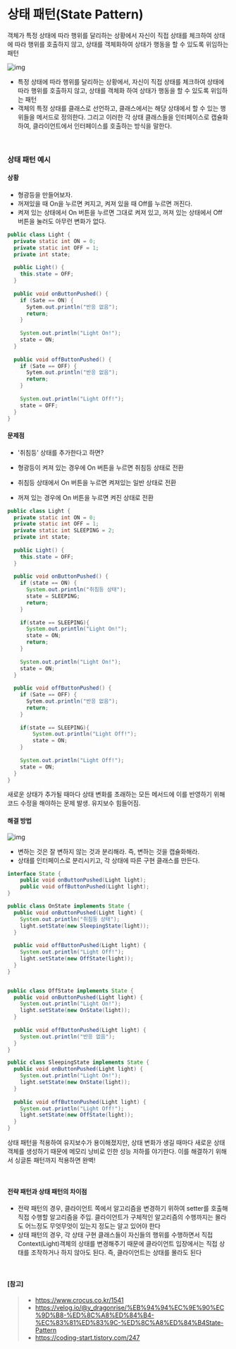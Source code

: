 # 상태 패턴(State Pattern)

객체가 특정 상태에 따라 행위를 달리하는 상황에서 자신이 직접 상태를 체크하여 상태에 따라 행위를 호출하지 않고, 상태를 객체화하여 상태가 행동을 할 수 있도록 위임하는 패턴

![img](https://blog.kakaocdn.net/dn/byJzt7/btqwyCgz9cR/ZyzPnwEvvbVm4uwKupKArK/img.png)

-  특정 상태에 따라 행위를 달리하는 상황에서, 자신이 직접 상태를 체크하여 상태에 따라 행위를 호출하지 않고, 상태를 객체화 하여 상태가 행동을 할 수 있도록 위임하는 패턴
- 객체의 특정 상태를 클래스로 선언하고, 클래스에서는 해당 상태에서 할 수 있는 행위들을 메서드로 정의한다. 그리고 이러한 각 상태 클래스들을 인터페이스로 캡슐화 하여, 클라이언트에서 인터페이스를 호출하는 방식을 말한다.

<br>

### 상태 패턴 예시

#### 상황

- 형광등을 만들어보자.
- 꺼져있을 때 On을 누르면 켜지고, 켜져 있을 때 Off를 누르면 꺼진다.
- 켜져 있는 상태에서 On 버튼을 누르면 그대로 켜져 있고, 꺼져 있는 상태에서 Off 버튼을 눌러도 아무런 변화가 없다.

```java
public class Light {
  private static int ON = 0;
  private static int OFF = 1;
  private int state;
  
  public Light() {
    this.state = OFF;
  }
  
  public void onButtonPushed() {
    if (Sate == ON) {
      Sytem.out.println("반응 없음");
      return;
    }
    
    System.out.println("Light On!");
    state = ON;
  }
  
  public void offButtonPushed() {
    if (Sate == OFF) {
      Sytem.out.println("반응 없음");
      return;
    }
    
    System.out.println("Light Off!");
    state = OFF;
  }
}
```

#### 문제점

- '취침등' 상태를 추가한다고 하면?

- 형광등이 켜져 있는 경우에 On 버튼을 누르면 취침등 상태로 전환
- 취침등 상태에서 On 버튼을 누르면 켜져있는 일반 상태로 전환
- 꺼져 있는 경우에 On 버튼을 누르면 켜진 상태로 전환

```java
public class Light {
  private static int ON = 0;
  private static int OFF = 1;
  private static int SLEEPING = 2;
  private int state;
  
  public Light() {
    this.state = OFF;
  }
  
  public void onButtonPushed() {
    if (state == ON) {
      System.out.println("취침등 상태");
      state = SLEEPING;
      return;
    }
    
    if(state == SLEEPING){
      System.out.println("Light On!");
      state = ON;
      return;
    }
    
    System.out.println("Light On!");
    state = ON;
  }
  
  public void offButtonPushed() {
    if (Sate == OFF) {
      Sytem.out.println("반응 없음");
      return;
    }
    
    if(state == SLEEPING){
        System.out.println("Light Off!");
        state = ON;
    }
    
    System.out.println("Light Off!");
    state = ON;
  }
}
```

새로운 상태가 추가될 때마다 상태 변화를 초래하는 모든 메서드에 이를 반영하기 위해 코드 수정을 해야하는 문제 발생. 유지보수 힘들어짐.

#### 해결 방법

![img](https://media.vlpt.us/images/y_dragonrise/post/587e0780-77e3-4c96-bf61-44bf2fd2b400/image.png)

- 변하는 것은 잘 변하지 않는 것과 분리해라. 즉, 변하는 것을 캡슐화해라.
- 상태를 인터페이스로 분리시키고, 각 상태에 따른 구현 클래스를 만든다.

```java
interface State {
    public void onButtonPushed(Light light);
    public void offButtonPushed(Light light);
}
```

```java
public class OnState implements State {
  public void onButtonPushed(Light light) {
    System.out.println("취침등 상태");
    light.setState(new SleepingState(light));
  }
  
  public void offButtonPushed(Light light) {
    System.out.println("Light Off!");
    light.setState(new OffState(light));
  }
}


public class OffState implements State {
  public void onButtonPushed(Light light) {
    System.out.println("Light On!");
    light.setState(new OnState(light));
  }
  
  public void offButtonPushed(Light light) {
    System.out.println("반응 없음");
  }
}

public class SleepingState implements State {
  public void onButtonPushed(Light light) {
    System.out.println("Light On!");
    light.setState(new OnState(light));
  }
  
  public void offButtonPushed(Light light) {
    System.out.println("Light Off!");
    light.setState(new OffState(light));
  }
}
```

상태 패턴을 적용하여 유지보수가 용이해졌지만, 상태 변화가 생길 때마다 새로운 상태 객체를 생성하기 때문에 메모리 낭비로 인한 성능 저하를 야기한다. 이를 해결하기 위해서 싱글톤 패턴까지 적용하면 완벽!

<br>

#### 전략 패턴과 상태 패턴의 차이점

- 전략 패턴의 경우, 클라이언트 쪽에서 알고리즘을 변경하기 위하여 setter를 호출해 직접 수행할 알고리즘을 주입. 클라이언트가 구체적인 알고리즘의 수행까지는 몰라도 어느정도 무엇무엇이 있는지 정도는 알고 있어야 한다
- 상태 패턴의 경우, 각 상태 구현 클래스들이 자신들의 행위를 수행하면서 직접 Context(Light)객체의 상태를 변경해주기 때문에 클라이언트 입장에서는 직접 상태를 조작하거나 하지 않아도 된다. 즉, 클라이언트는 상태를 몰라도 된다

<br>

#### [참고]

> - https://www.crocus.co.kr/1541
> - https://velog.io/@y_dragonrise/%EB%94%94%EC%9E%90%EC%9D%B8-%ED%8C%A8%ED%84%B4-%EC%83%81%ED%83%9C-%ED%8C%A8%ED%84%B4State-Pattern
> - https://coding-start.tistory.com/247



